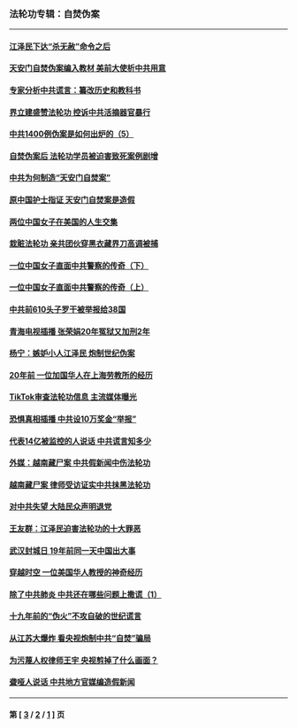### 法轮功专辑：自焚伪案
---
#### [江泽民下达“杀无赦”命令之后](../../pages/nf5562/n13878084.md?04020430) 
#### [天安门自焚伪案编入教材 美前大使析中共用意](../../pages/nf5562/n13791932.md?04020430) 
#### [专家分析中共谎言：纂改历史和教科书](../../pages/nf5562/n13781542.md?04020430) 
#### [界立建盛赞法轮功 控诉中共活摘器官暴行](../../pages/nf5562/n13781971.md?04020430) 
#### [中共1400例伪案是如何出炉的（5）](../../pages/nf5562/n13226831.md?04020430) 
#### [自焚伪案后 法轮功学员被迫害致死案例剧增](../../pages/nf5562/n13190600.md?04020430) 
#### [中共为何制造“天安门自焚案”](../../pages/nf5562/n13183270.md?04020430) 
#### [原中国护士指证 天安门自焚案是造假](../../pages/nf5562/n13172289.md?04020430) 
#### [两位中国女子在美国的人生交集](../../pages/nf5562/n13156138.md?04020430) 
#### [栽赃法轮功 亲共团伙穿黑衣藏界刀高调被捕](../../pages/nf5562/n13073780.md?04020430) 
#### [一位中国女子直面中共警察的传奇（下）](../../pages/nf5562/n12989706.md?04020430) 
#### [一位中国女子直面中共警察的传奇（上）](../../pages/nf5562/n12985072.md?04020430) 
#### [中共前610头子罗干被举报给38国](../../pages/nf5562/n12975419.md?04020430) 
#### [青海电视插播 张荣娟20年冤狱又加刑2年](../../pages/nf5562/n12738166.md?04020430) 
#### [杨宁：嫉妒小人江泽民 炮制世纪伪案](../../pages/nf5562/n12724108.md?04020430) 
#### [20年前 一位加国华人在上海劳教所的经历](../../pages/nf5562/n12707932.md?04020430) 
#### [TikTok审查法轮功信息 主流媒体曝光](../../pages/nf5562/n12362336.md?04020430) 
#### [恐惧真相插播 中共设10万奖金“举报”](../../pages/nf5562/n12306396.md?04020430) 
#### [代表14亿被监控的人说话 中共谎言知多少](../../pages/nf5562/n12297484.md?04020430) 
#### [外媒：越南藏尸案 中共假新闻中伤法轮功](../../pages/nf5562/n12264411.md?04020430) 
#### [越南藏尸案 律师受访证实中共抹黑法轮功](../../pages/nf5562/n12261878.md?04020430) 
#### [对中共失望 大陆民众声明退党](../../pages/nf5562/n12187315.md?04020430) 
#### [王友群：江泽民迫害法轮功的十大罪恶](../../pages/nf5562/n12169074.md?04020430) 
#### [武汉封城日 19年前同一天中国出大事](../../pages/nf5562/n12150901.md?04020430) 
#### [穿越时空  一位美国华人教授的神奇经历](../../pages/nf5562/n12097460.md?04020430) 
#### [除了中共肺炎 中共还在哪些问题上撒谎（1）](../../pages/nf5562/n11955770.md?04020430) 
#### [十九年前的“伪火”不攻自破的世纪谎言](../../pages/nf5562/n11813238.md?04020430) 
#### [从江苏大爆炸 看央视炮制中共“自焚”骗局](../../pages/nf5562/n11140275.md?04020430) 
#### [为污蔑人权律师王宇 央视剪掉了什么画面？](../../pages/nf5562/n11130142.md?04020430) 
#### [聋哑人说话 中共地方官媒编造假新闻](../../pages/nf5562/n11006067.md?04020430) 

---
#### 第 [ [3](./3.md?04020430) / [2](./2.md?04020430) / [1](./1.md?04020430) ] 页

